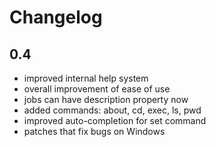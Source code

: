 Changelog
=========

0.4
----

* improved internal help system
* overall improvement of ease of use
* jobs can have description property now
* added commands: about, cd, exec, ls, pwd
* improved auto-completion for set command
* patches that fix bugs on Windows

